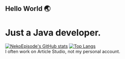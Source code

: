 ## Hello World 🌏
# Just a Java developer.
[![NekoEpisode's GitHub stats](https://github-readme-stats.vercel.app/api?username=NekoEpisode)](https://github.com/anuraghazra/github-readme-stats)
[![Top Langs](https://github-readme-stats.vercel.app/api/top-langs/?username=NekoEpisode&layout=donut)](https://github.com/anuraghazra/github-readme-stats)  
I often work on Article Studio, not my personal account.
